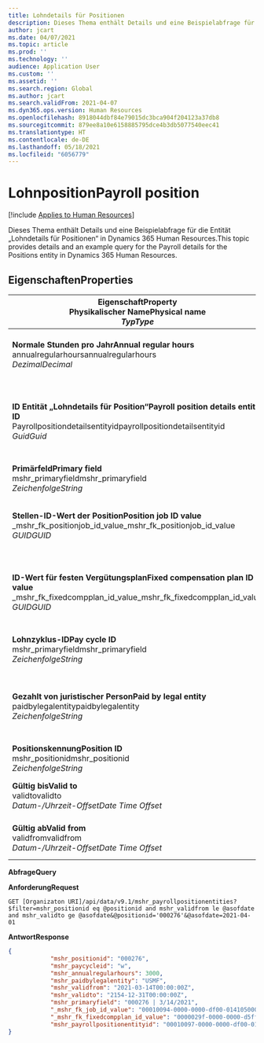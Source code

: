```yaml
---
title: Lohndetails für Positionen
description: Dieses Thema enthält Details und eine Beispielabfrage für die Entität „Lohndetails für Positionen“ in Dynamics 365 Human Resources.
author: jcart
ms.date: 04/07/2021
ms.topic: article
ms.prod: ''
ms.technology: ''
audience: Application User
ms.custom: ''
ms.assetid: ''
ms.search.region: Global
ms.author: jcart
ms.search.validFrom: 2021-04-07
ms.dyn365.ops.version: Human Resources
ms.openlocfilehash: 8918044dbf84e79015dc3bca904f204123a37db8
ms.sourcegitcommit: 879ee8a10e6158885795dce4b3db5077540eec41
ms.translationtype: HT
ms.contentlocale: de-DE
ms.lasthandoff: 05/18/2021
ms.locfileid: "6056779"
---
```

# <a name="payroll-position"></a><span data-ttu-id="0e3bb-103">Lohnposition</span><span class="sxs-lookup"><span data-stu-id="0e3bb-103">Payroll position</span></span>

[!include [Applies to Human Resources](../includes/applies-to-hr.md)]

<span data-ttu-id="0e3bb-104">Dieses Thema enthält Details und eine Beispielabfrage für die Entität „Lohndetails für Positionen“ in Dynamics 365 Human Resources.</span><span class="sxs-lookup"><span data-stu-id="0e3bb-104">This topic provides details and an example query for the Payroll details for the Positions entity in Dynamics 365 Human Resources.</span></span>

## <a name="properties"></a><span data-ttu-id="0e3bb-105">Eigenschaften</span><span class="sxs-lookup"><span data-stu-id="0e3bb-105">Properties</span></span>

| <span data-ttu-id="0e3bb-106">Eigenschaft</span><span class="sxs-lookup"><span data-stu-id="0e3bb-106">Property</span></span><br><span data-ttu-id="0e3bb-107">**Physikalischer Name**</span><span class="sxs-lookup"><span data-stu-id="0e3bb-107">**Physical name**</span></span><br><span data-ttu-id="0e3bb-108">**_Typ_**</span><span class="sxs-lookup"><span data-stu-id="0e3bb-108">**_Type_**</span></span> | <span data-ttu-id="0e3bb-109">Verwenden</span><span class="sxs-lookup"><span data-stu-id="0e3bb-109">Use</span></span> | <span data-ttu-id="0e3bb-110">Beschreibung</span><span class="sxs-lookup"><span data-stu-id="0e3bb-110">Description</span></span> |
| --- | --- | --- |
| <span data-ttu-id="0e3bb-111">**Normale Stunden pro Jahr**</span><span class="sxs-lookup"><span data-stu-id="0e3bb-111">**Annual regular hours**</span></span><br><span data-ttu-id="0e3bb-112">annualregularhours</span><span class="sxs-lookup"><span data-stu-id="0e3bb-112">annualregularhours</span></span><br><span data-ttu-id="0e3bb-113">*Dezimal*</span><span class="sxs-lookup"><span data-stu-id="0e3bb-113">*Decimal*</span></span> | <span data-ttu-id="0e3bb-114">Schreibgeschützt</span><span class="sxs-lookup"><span data-stu-id="0e3bb-114">Read-only</span></span><br><span data-ttu-id="0e3bb-115">Erforderlich</span><span class="sxs-lookup"><span data-stu-id="0e3bb-115">Required</span></span> | <span data-ttu-id="0e3bb-116">Für die Position festgelegte jährliche Regelarbeitszeit.</span><span class="sxs-lookup"><span data-stu-id="0e3bb-116">Annual regular hours defined on the position.</span></span>  |
| <span data-ttu-id="0e3bb-117">**ID Entität „Lohndetails für Position“**</span><span class="sxs-lookup"><span data-stu-id="0e3bb-117">**Payroll position details entity ID**</span></span><br><span data-ttu-id="0e3bb-118">Payrollpositiondetailsentityid</span><span class="sxs-lookup"><span data-stu-id="0e3bb-118">payrollpositiondetailsentityid</span></span><br><span data-ttu-id="0e3bb-119">*Guid*</span><span class="sxs-lookup"><span data-stu-id="0e3bb-119">*Guid*</span></span> | <span data-ttu-id="0e3bb-120">Erforderlich</span><span class="sxs-lookup"><span data-stu-id="0e3bb-120">Required</span></span><br><span data-ttu-id="0e3bb-121">Vom System generiert.</span><span class="sxs-lookup"><span data-stu-id="0e3bb-121">System generated.</span></span> | <span data-ttu-id="0e3bb-122">Ein vom System generierter GUID-Wert zur eindeutigen Identifizierung der Position.</span><span class="sxs-lookup"><span data-stu-id="0e3bb-122">A system-generated GUID value to uniquely identify the position.</span></span>  |
| <span data-ttu-id="0e3bb-123">**Primärfeld**</span><span class="sxs-lookup"><span data-stu-id="0e3bb-123">**Primary field**</span></span><br><span data-ttu-id="0e3bb-124">mshr_primaryfield</span><span class="sxs-lookup"><span data-stu-id="0e3bb-124">mshr_primaryfield</span></span><br><span data-ttu-id="0e3bb-125">*Zeichenfolge*</span><span class="sxs-lookup"><span data-stu-id="0e3bb-125">*String*</span></span> | <span data-ttu-id="0e3bb-126">Erforderlich</span><span class="sxs-lookup"><span data-stu-id="0e3bb-126">Required</span></span><br><span data-ttu-id="0e3bb-127">Vom System generiert</span><span class="sxs-lookup"><span data-stu-id="0e3bb-127">System generated</span></span> |  |
| <span data-ttu-id="0e3bb-128">**Stellen-ID-Wert der Position**</span><span class="sxs-lookup"><span data-stu-id="0e3bb-128">**Position job ID value**</span></span><br><span data-ttu-id="0e3bb-129">_mshr_fk_positionjob_id_value</span><span class="sxs-lookup"><span data-stu-id="0e3bb-129">_mshr_fk_positionjob_id_value</span></span><br><span data-ttu-id="0e3bb-130">*GUID*</span><span class="sxs-lookup"><span data-stu-id="0e3bb-130">*GUID*</span></span> | <span data-ttu-id="0e3bb-131">Schreibgeschützt</span><span class="sxs-lookup"><span data-stu-id="0e3bb-131">Read-only</span></span><br><span data-ttu-id="0e3bb-132">Erforderlich</span><span class="sxs-lookup"><span data-stu-id="0e3bb-132">Required</span></span><br><span data-ttu-id="0e3bb-133">Fremdschlüssel: mshr_PayrollPositionJobEntity der mshr_payrollpositionjobentity</span><span class="sxs-lookup"><span data-stu-id="0e3bb-133">Foreign key:mshr_PayrollPositionJobEntity of the mshr_payrollpositionjobentity</span></span> |<span data-ttu-id="0e3bb-134">Die Kennung der Stelle, die der Position zugeordnet ist.</span><span class="sxs-lookup"><span data-stu-id="0e3bb-134">The ID of the job associated with the position.</span></span>|
| <span data-ttu-id="0e3bb-135">**ID-Wert für festen Vergütungsplan**</span><span class="sxs-lookup"><span data-stu-id="0e3bb-135">**Fixed compensation plan ID value**</span></span><br><span data-ttu-id="0e3bb-136">_mshr_fk_fixedcompplan_id_value</span><span class="sxs-lookup"><span data-stu-id="0e3bb-136">_mshr_fk_fixedcompplan_id_value</span></span><br><span data-ttu-id="0e3bb-137">*GUID*</span><span class="sxs-lookup"><span data-stu-id="0e3bb-137">*GUID*</span></span> | <span data-ttu-id="0e3bb-138">Schreibgeschützt</span><span class="sxs-lookup"><span data-stu-id="0e3bb-138">Read-only</span></span><br><span data-ttu-id="0e3bb-139">Erforderlich</span><span class="sxs-lookup"><span data-stu-id="0e3bb-139">Required</span></span><br><span data-ttu-id="0e3bb-140">Fremdschlüssel: mshr_FixedCompPlan_id von mshr_payrollfixedcompensationplanentity</span><span class="sxs-lookup"><span data-stu-id="0e3bb-140">Foreign key: mshr_FixedCompPlan_id of mshr_payrollfixedcompensationplanentity</span></span>  | <span data-ttu-id="0e3bb-141">Die Kennung des festen Vergütungsplans, der der Position zugeordnet ist.</span><span class="sxs-lookup"><span data-stu-id="0e3bb-141">The ID of the fixed compensation plan associated with the position.</span></span> |
| <span data-ttu-id="0e3bb-142">**Lohnzyklus-ID**</span><span class="sxs-lookup"><span data-stu-id="0e3bb-142">**Pay cycle ID**</span></span><br><span data-ttu-id="0e3bb-143">mshr_primaryfield</span><span class="sxs-lookup"><span data-stu-id="0e3bb-143">mshr_primaryfield</span></span><br><span data-ttu-id="0e3bb-144">*Zeichenfolge*</span><span class="sxs-lookup"><span data-stu-id="0e3bb-144">*String*</span></span> | <span data-ttu-id="0e3bb-145">Schreibgeschützt</span><span class="sxs-lookup"><span data-stu-id="0e3bb-145">Read-only</span></span><br><span data-ttu-id="0e3bb-146">Erforderlich</span><span class="sxs-lookup"><span data-stu-id="0e3bb-146">Required</span></span> | <span data-ttu-id="0e3bb-147">Der auf der Position definierte Lohnzyklus.</span><span class="sxs-lookup"><span data-stu-id="0e3bb-147">The pay cycle defined on the position.</span></span> |
| <span data-ttu-id="0e3bb-148">**Gezahlt von juristischer Person**</span><span class="sxs-lookup"><span data-stu-id="0e3bb-148">**Paid by legal entity**</span></span><br><span data-ttu-id="0e3bb-149">paidbylegalentity</span><span class="sxs-lookup"><span data-stu-id="0e3bb-149">paidbylegalentity</span></span><br><span data-ttu-id="0e3bb-150">*Zeichenfolge*</span><span class="sxs-lookup"><span data-stu-id="0e3bb-150">*String*</span></span> | <span data-ttu-id="0e3bb-151">Schreibgeschützt</span><span class="sxs-lookup"><span data-stu-id="0e3bb-151">Read-only</span></span><br><span data-ttu-id="0e3bb-152">Erforderlich</span><span class="sxs-lookup"><span data-stu-id="0e3bb-152">Required</span></span> | <span data-ttu-id="0e3bb-153">Die juristische Person, die für die Zahlung für die Position verantwortlich ist.</span><span class="sxs-lookup"><span data-stu-id="0e3bb-153">The legal entity defined on the positoin responsible for issuing payment.</span></span> |
| <span data-ttu-id="0e3bb-154">**Positionskennung**</span><span class="sxs-lookup"><span data-stu-id="0e3bb-154">**Position ID**</span></span><br><span data-ttu-id="0e3bb-155">mshr_positionid</span><span class="sxs-lookup"><span data-stu-id="0e3bb-155">mshr_positionid</span></span><br><span data-ttu-id="0e3bb-156">*Zeichenfolge*</span><span class="sxs-lookup"><span data-stu-id="0e3bb-156">*String*</span></span> | <span data-ttu-id="0e3bb-157">Schreibgeschützt</span><span class="sxs-lookup"><span data-stu-id="0e3bb-157">Read-only</span></span><br><span data-ttu-id="0e3bb-158">Erforderlich</span><span class="sxs-lookup"><span data-stu-id="0e3bb-158">Required</span></span> | <span data-ttu-id="0e3bb-159">Die Kennung der Position.</span><span class="sxs-lookup"><span data-stu-id="0e3bb-159">The ID of the position.</span></span> |
| <span data-ttu-id="0e3bb-160">**Gültig bis**</span><span class="sxs-lookup"><span data-stu-id="0e3bb-160">**Valid to**</span></span><br><span data-ttu-id="0e3bb-161">validto</span><span class="sxs-lookup"><span data-stu-id="0e3bb-161">validto</span></span><br><span data-ttu-id="0e3bb-162">*Datum-/Uhrzeit-Offset*</span><span class="sxs-lookup"><span data-stu-id="0e3bb-162">*Date Time Offset*</span></span> | <span data-ttu-id="0e3bb-163">Schreibgeschützt</span><span class="sxs-lookup"><span data-stu-id="0e3bb-163">Read-only</span></span><br><span data-ttu-id="0e3bb-164">Erforderlich</span><span class="sxs-lookup"><span data-stu-id="0e3bb-164">Required</span></span> |<span data-ttu-id="0e3bb-165">Das Datum, ab dem die Positionsdetails gültig sind.</span><span class="sxs-lookup"><span data-stu-id="0e3bb-165">The date the position details are valid from.</span></span>  |
| <span data-ttu-id="0e3bb-166">**Gültig ab**</span><span class="sxs-lookup"><span data-stu-id="0e3bb-166">**Valid from**</span></span><br><span data-ttu-id="0e3bb-167">validfrom</span><span class="sxs-lookup"><span data-stu-id="0e3bb-167">validfrom</span></span><br><span data-ttu-id="0e3bb-168">*Datum-/Uhrzeit-Offset*</span><span class="sxs-lookup"><span data-stu-id="0e3bb-168">*Date Time Offset*</span></span> | <span data-ttu-id="0e3bb-169">Schreibgeschützt</span><span class="sxs-lookup"><span data-stu-id="0e3bb-169">Read-only</span></span><br><span data-ttu-id="0e3bb-170">Erforderlich</span><span class="sxs-lookup"><span data-stu-id="0e3bb-170">Required</span></span> |<span data-ttu-id="0e3bb-171">Das Datum, bis zu dem die Positionsdetails gültig sind.</span><span class="sxs-lookup"><span data-stu-id="0e3bb-171">The date the position details are valid to.</span></span>  |

<span data-ttu-id="0e3bb-172">**Abfrage**</span><span class="sxs-lookup"><span data-stu-id="0e3bb-172">**Query**</span></span>

<span data-ttu-id="0e3bb-173">**Anforderung**</span><span class="sxs-lookup"><span data-stu-id="0e3bb-173">**Request**</span></span>

```http
GET [Organizaton URI]/api/data/v9.1/mshr_payrollpositionentities?$filter=mshr_positionid eq @positionid and mshr_validfrom le @asofdate and mshr_validto ge @asofdate&@positionid='000276'&@asofdate=2021-04-01
```

<span data-ttu-id="0e3bb-174">**Antwort**</span><span class="sxs-lookup"><span data-stu-id="0e3bb-174">**Response**</span></span>

```json
{
            "mshr_positionid": "000276",
            "mshr_paycycleid": "w",
            "mshr_annualregularhours": 3000,
            "mshr_paidbylegalentity": "USMF",
            "mshr_validfrom": "2021-03-14T00:00:00Z",
            "mshr_validto": "2154-12-31T00:00:00Z",
            "mshr_primaryfield": "000276 | 3/14/2021",
            "_mshr_fk_job_id_value": "00010094-0000-0000-df00-014105000000",
            "_mshr_fk_fixedcompplan_id_value": "0000029f-0000-0000-d5ff-004105000000",
            "mshr_payrollpositionentityid": "00010097-0000-0000-df00-014105000000"
}
```
